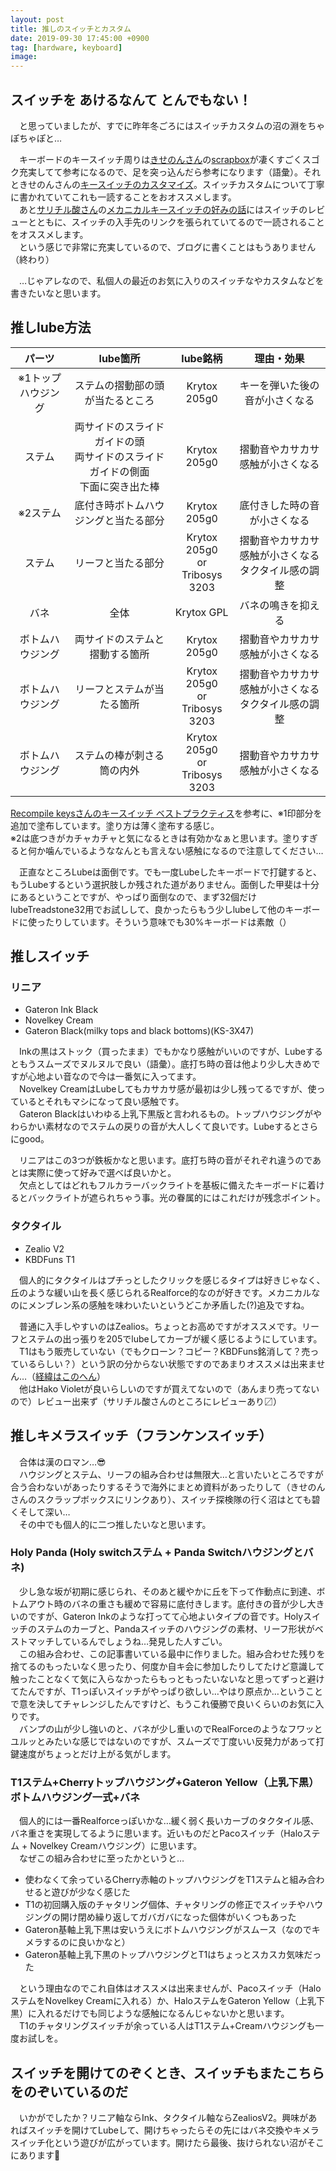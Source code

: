 ```yaml
---
layout: post
title: 推しのスイッチとカスタム
date: 2019-09-30 17:45:00 +0900
tag: [hardware, keyboard]
image:
---
```


## スイッチを あけるなんて とんでもない！

　と思っていましたが、すでに昨年冬ごろにはスイッチカスタムの沼の淵をちゃぽちゃぽと…  

　キーボードのキースイッチ周りは[きせのんさん](https://twitter.com/Xe_ry)の[scrapbox](https://scrapbox.io/xe-note/)が凄くすごくスゴク充実してて参考になるので、足を突っ込んだら参考になります（語彙）。それときせのんさんの[キースイッチのカスタマイズ](http://xery.hatenablog.com/entry/2018/12/16/092920)。スイッチカスタムについて丁寧に書かれていてこれも一読することをおオススメします。  
　あと[サリチル酸さん](https://twitter.com/salicylic_acid3)の[メカニカルキースイッチの好みの話](https://salicylic-acid3.hatenablog.com/)にはスイッチのレビューとともに、スイッチの入手先のリンクを張られていてるので一読されることをオススメします。  
　という感じで非常に充実しているので、ブログに書くことはもうありません（終わり）  

　…じゃアレなので、私個人の最近のお気に入りのスイッチなやカスタムなどを書きたいなと思います。  

## 推しlube方法

| パーツ | lube箇所 | lube銘柄 | 理由・効果 | 
|:-:|:-:|:-:|:-:|
|※1トップハウジング|ステムの摺動部の頭が当たるところ|Krytox 205g0|キーを弾いた後の音が小さくなる|
|ステム|両サイドのスライドガイドの頭<br>両サイドのスライドガイドの側面<br>下面に突き出た棒<br>|Krytox 205g0|摺動音やカサカサ感触が小さくなる|
|※2ステム|底付き時ボトムハウジングと当たる部分|Krytox 205g0|底付きした時の音が小さくなる|
|ステム|リーフと当たる部分|Krytox 205g0<br>or<br>Tribosys 3203|摺動音やカサカサ感触が小さくなる<br>タクタイル感の調整|
|バネ|全体|Krytox GPL|バネの鳴きを抑える|
|ボトムハウジング|両サイドのステムと摺動する箇所|Krytox 205g0|摺動音やカサカサ感触が小さくなる|
|ボトムハウジング|リーフとステムが当たる箇所|Krytox 205g0<br>or<br>Tribosys 3203|摺動音やカサカサ感触が小さくなる<br>タクタイル感の調整|
|ボトムハウジング|ステムの棒が刺さる筒の内外|Krytox 205g0<br>or<br>Tribosys 3203|摺動音やカサカサ感触が小さくなる|

[Recompile keysさんのキースイッチ ベストプラクティス](https://keys.recompile.net/docs/keyswitch-best-practice/)を参考に、※1印部分を追加で塗布しています。塗り方は薄く塗布する感じ。  
※2は底つきがカチャカチャと気になるときは有効かなぁと思います。塗りすぎると何か噛んでいるようななんとも言えない感触になるので注意してください…  

　正直なところLubeは面倒です。でも一度Lubeしたキーボードで打鍵すると、もうLubeするという選択肢しか残された道がありません。面倒した甲斐は十分にあるということですが、やっぱり面倒なので、まず32個だけlubeTreadstone32用でお試しして、良かったらもう少しlubeして他のキーボードに使ったりしています。そういう意味でも30%キーボードは素敵（）  

## 推しスイッチ

### リニア

- Gateron Ink Black
- Novelkey Cream
- Gateron Black(milky tops and black bottoms)(KS-3X47)

　Inkの黒はストック（買ったまま）でもかなり感触がいいのですが、Lubeするともうスムーズでヌルヌルで良い（語彙）。底打ち時の音は他より少し大きめですが心地よい音なので今は一番気に入ってます。  
　Novelkey CreamはLubeしてもカサカサ感が最初は少し残ってるですが、使っているとそれもマシになって良い感触です。  
　Gateron Blackはいわゆる上乳下黒版と言われるもの。トップハウジングがやわらかい素材なのでステムの戻りの音が大人しくて良いです。Lubeするとさらにgood。  

　リニアはこの3つが鉄板かなと思います。底打ち時の音がそれぞれ違うのであとは実際に使って好みで選べば良いかと。  
　欠点としてはどれもフルカラーバックライトを基板に備えたキーボードに着けるとバックライトが遮られちゃう事。光の眷属的にはこれだけが残念ポイント。  

### タクタイル

- Zealio V2
- KBDFuns T1

　個人的にタクタイルはプチっとしたクリックを感じるタイプは好きじゃなく、丘のような緩い山を長く感じられるRealforce的なのが好きです。メカニカルなのにメンブレン系の感触を味わいたいというどこか矛盾した(?)追及ですね。  

　普通に入手しやすいのはZealios。ちょっとお高めですがオススメです。リーフとステムの出っ張りを205でlubeしてカーブが緩く感じるようにしています。  
　T1はもう販売していない（でもクローン？コピー？KBDFuns銘消して？売っているらしい？）という訳の分からない状態ですのであまりオススメは出来ません…（[経緯はこのへん](https://scrapbox.io/self-made-kbds-ja/Panda%E7%95%A5%E5%8F%B2)）  
　他はHako Violetが良いらしいのですが買えてないので（あんまり売ってないので）レビュー出来ず（サリチル酸さんのところにレビューあり〼）  

## 推しキメラスイッチ（フランケンスイッチ）

　合体は漢のロマン…😎  
　ハウジングとステム、リーフの組み合わせは無限大…と言いたいところですが合う合わないがあったりするそうで海外にまとめ資料があったりして（きせのんさんのスクラップボックスにリンクあり）、スイッチ探検隊の行く沼はとても碧くそして深い…  
　その中でも個人的に二つ推したいなと思います。

### Holy Panda (Holy switchステム + Panda Switchハウジングとバネ)

　少し急な坂が初期に感じられ、そのあと緩やかに丘を下って作動点に到達、ボトムアウト時のバネの重さも緩めで容易に底付きします。底付きの音が少し大きいのですが、Gateron Inkのような打ってて心地よいタイプの音です。Holyスイッチのステムのカーブと、Pandaスイッチのハウジングの素材、リーフ形状がベストマッチしているんでしょうね…発見した人すごい。  
　この組み合わせ、この記事書いている最中に作りました。組み合わせた残りを捨てるのもったいなく思ったり、何度か自キ会に参加したりしてたけど意識して触ったことなくて気に入らなかったらもっともったいないなと思ってずっと避けてたんですが、T1っぽいスイッチがやっぱり欲しい…やはり原点か…ということで意を決してチャレンジしたんですけど、もうこれ優勝で良いくらいのお気に入りです。  
　バンプの山が少し強いのと、バネが少し重いのでRealForceのようなフワッとユルッとみたいな感じではないのですが、スムーズで丁度いい反発力があって打鍵速度がちょっとだけ上がる気がします。  

### T1ステム+Cherryトップハウジング+Gateron Yellow（上乳下黒）ボトムハウジング一式+バネ

　個人的には一番Realforceっぽいかな…緩く弱く長いカーブのタクタイル感、バネ重さを実現してるように思います。近いものだとPacoスイッチ（Haloステム + Novelkey Creamハウジング）に思います。  
　なぜこの組み合わせに至ったかというと…

- 使わなくて余っているCherry赤軸のトップハウジングをT1ステムと組み合わせると遊びが少なく感じた
- T1の初回購入版のチャタリング個体、チャタリングの修正でスイッチやハウジングの開け閉め繰り返してガバガバになった個体がいくつもあった
- Gateron基軸上乳下黒は安いうえにボトムハウジングがスムース（なのでキメラするのに良いかなと）  
- Gateron基軸上乳下黒のトップハウジングとT1はちょっとスカスカ気味だった

　という理由なのでこれ自体はオススメは出来ませんが、Pacoスイッチ（HaloステムをNovelkey Creamに入れる）か、HaloステムをGateron Yellow（上乳下黒）に入れるだけでも同じような感触になるんじゃないかと思います。  
　T1のチャタリングスイッチが余っている人はT1ステム+Creamハウジングも一度お試しを。  

## スイッチを開けてのぞくとき、スイッチもまたこちらをのぞいているのだ

　いかがでしたか？リニア軸ならInk、タクタイル軸ならZealiosV2。興味があればスイッチを開けてLubeして、開けちゃったらその先にはバネ交換やキメラスイッチ化という遊びが広がっています。開けたら最後、抜けられない沼がそこにあります👀  
